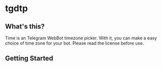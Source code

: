 # tgdtp

## What's this?

Time is an Telegram WebBot timezone picker. With it, you can make a easy choice of time zone for your bot. Please read the license before use.

## Getting Started
